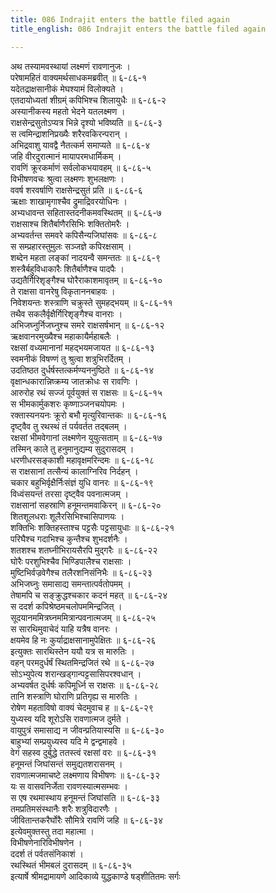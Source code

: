 ```yaml
---
title: 086 Indrajit enters the battle filed again
title_english: 086 Indrajit enters the battle filed again

---
```

अथ तस्यामवस्थायां लक्ष्मणं रावणानुजः ।  
परेषामहितं वाक्यमर्थसाधकमब्रवीत् ॥ ६-८६-१  
यदेतद्राक्षसानीकं मेघश्यामं विलोक्यते ।  
एतदायोध्यतां शीग्रम्ं कपिभिश्च शिलायुधैः ॥ ६-८६-२  
अस्यानीकस्य महतो भेदने यतलक्ष्मण ।  
राक्षसेन्द्रसुतोऽप्यत्र भिन्ने दृश्यो भविष्यति ॥ ६-८६-३  
स त्वमिन्द्राशनिप्रख्यैः शरैरवकिरन्परान् ।  
अभिद्रवाशु यावद्वै नैतत्कर्म समाप्यते ॥ ६-८६-४  
जहि वीरदुरात्मानं मायापरमधार्मिकम् ।  
रावणिं क्रूरकर्माणं सर्वलोकभयावहम् ॥ ६-८६-५  
विभीषणवचः श्रुत्वा लक्ष्मणः शुभलक्षणः ।  
ववर्ष शरवर्षाणि राक्षसेन्द्रसुतं प्रति ॥ ६-८६-६  
ऋक्षाः शाखामृगाश्चैव द्रुमाद्रिवरयोधिनः ।  
अभ्यधावन्त सहितास्तदनीकमवस्थितम् ॥ ६-८६-७  
राक्षसाश्च शितैर्बाणैरसिभिः शक्तितोमरैः ।  
अभ्यवर्तन्त समवरे कपिसैन्यजिघांसवः ॥ ६-८६-८  
स सम्प्रहारस्तुमुलः सञ्जज्ञे कपिरक्षसाम् ।  
शब्देन महता लङ्कां नादयन्वै समन्ततः ॥ ६-८६-९  
शस्त्रैर्बहुविधाकारैः शितैर्बाणैश्च पादपैः ।  
उद्यतैर्गिरिशृङ्गैश्च घोरैराकाशमावृतम् ॥ ६-८६-१०  
ते राक्षसा वानरेषु विकृताननबाहवः ।  
निवेशयन्तः शस्त्राणि चक्रुस्ते सुमहद्भयम् ॥ ६-८६-११  
तथैव सकलैर्वृक्षैर्गिरिशृङ्गैश्च वानराः ।  
अभिजघ्नुर्निजघ्नुश्च समरे राक्षसर्षभान् ॥ ६-८६-१२  
ऋक्षवानरमुख्यैश्च महाकायैर्महाबलैः ।  
रक्षसां वध्यमानानां महद्भयमजायत ॥ ६-८६-१३  
स्वमनीकं विषण्णं तु श्रुत्वा शत्रुभिरर्दितम् ।  
उदतिष्ठत दुर्धर्षस्तत्कर्मण्यननुष्ठिते ॥ ६-८६-१४  
वृक्षान्धकारान्निष्क्रम्य जातक्रोधः स रावणिः ।  
आरुरोह रथं सज्जं पूर्वयुक्तं स राक्षसः ॥ ६-८६-१५  
स भीमकार्मुकशरः कृष्णाञ्जनचयोपमः ।  
रक्तास्यनयनः क्रूरो बभौ मृत्युरिवान्तकः ॥ ६-८६-१६  
दृष्ट्वैव तु रथस्थं तं पर्यवर्तत तद्बलम् ।  
रक्षसां भीमवेगानां लक्ष्मणेन युयुत्सताम् ॥ ६-८६-१७  
तस्मिन् काले तु हनुमानुद्यम्य सुदुरासदम् ।  
धरणीधरसङ्काशी महावृक्षमरिन्दमः ॥ ६-८६-१८  
स राक्षसानां तत्सैन्यं कालाग्निरिव निर्दहन् ।  
चकार बहुभिर्वृक्षैर्निःसंज्ञं युधि वानरः ॥ ६-८६-१९  
विध्वंसयन्तं तरसा दृष्ट्वैव पवनात्मजम् ।  
राक्षसानां सहस्राणि हनूमन्तमवाकिरन् ॥ ६-८६-२०  
शितशूलधराः शूलैरसिभिश्चासिपाणयः ।  
शक्तिभिः शक्तिहस्ताश्च पट्टसैः पट्टसायुधाः ॥ ६-८६-२१  
परिघैश्च गदाभिश्च कुन्तैश्च शुभदर्शनैः ।  
शतशश्च शतघ्नीभिरायसैरपि मुद्गरैः ॥ ६-८६-२२  
घोरैः परशुभिश्चैव भिण्डिपालैश्च राक्षसाः ।  
मुष्टिभिर्वज्रवेगैश्च तलैरशनिसंनिभैः ॥ ६-८६-२३  
अभिजघ्नुः समासाद्य समन्तात्पर्वतोपमम् ।  
तेषामपि च सङ्क्रुद्धश्चकार कदनं महत् ॥ ६-८६-२४  
स ददर्श कपिश्रेष्ठमचलोपममिन्द्रजित् ।  
सूदयानममित्रघ्नममित्रान्पवनात्मजम् ॥ ६-८६-२५  
स सारथिमुवाचेदं याहि यत्रैष वानरः ।  
क्षयमेव हि नः कुर्याद्राक्षसानामुपेक्षितः ॥ ६-८६-२६  
इत्युक्तः सारथिस्तेन ययौ यत्र स मारुतिः ।  
वहन् परमदुर्धर्षं स्थितमिन्द्रजितं रथे ॥ ६-८६-२७  
सोऽभ्युपेत्य शरान्खड्गान्पट्टसासिपरश्वधान् ।  
अभ्यवर्षत दुर्धर्षः कपिमूर्ध्नि स राक्षसः ॥ ६-८६-२८  
तानि शस्त्राणि घोराणि प्रतिगृह्य स मारुतिः ।  
रोषेण महताविषो वाक्यं चेदमुवाच ह ॥ ६-८६-२९  
युध्यस्व यदि शूरोऽसि रावणात्मज दुर्मते ।  
वायुपुत्रं समासाद्य न जीवन्प्रतियास्यसि ॥ ६-८६-३०  
बाहुभ्यां सम्प्रयुध्यस्व यदि मे द्वन्द्वमाहवे ।  
वेगं सहस्व दुर्बुद्धे ततस्त्वं रक्षसां वरः ॥ ६-८६-३१  
हनूमन्तं जिघांसन्तं समुद्यतशरासनम् ।  
रावणात्मजमाचष्टे लक्ष्मणाय विभीषणः ॥ ६-८६-३२  
यः स वासवनिर्जेता रावणस्यात्मसम्भवः ।  
स एष रथमास्थाय हनूमन्तं जिघांसति ॥ ६-८६-३३  
तमप्रतिमसंस्थानैः शरैः शत्रुविदारणैः ।  
जीवितान्तकरैर्घोरैः सौमित्रे रावणिं जहि ॥ ६-८६-३४  
इत्येवमुक्तस्तु तदा महात्मा ।  
विभीषणेनारिविभीषणेन ।  
ददर्श तं पर्वतसंनिकाशं ।  
रथस्थितं भीमबलं दुरासदम् ॥ ६-८६-३५  
इत्यार्षे श्रीमद्रामायणे आदिकाव्ये युद्धकाण्डे षड्शीतितमः सर्गः